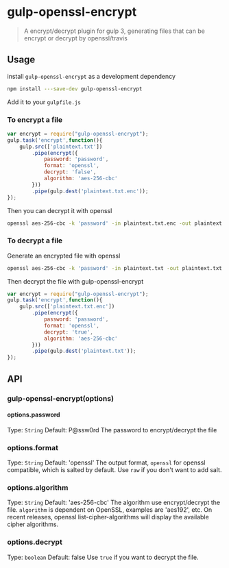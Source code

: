 gulp-openssl-encrypt
========

> A encrypt/decrypt plugin for gulp 3, generating files that can be encrypt or decrypt by openssl/travis

Usage
-----------
install  ```gulp-openssl-encrypt``` as a development dependency
```bash
npm install ---save-dev gulp-openssl-encrypt
```
Add it to your ```gulpfile.js```

### To encrypt a file
```javascript
var encrypt = require("gulp-openssl-encrypt");
gulp.task('encrypt',function(){
    gulp.src(['plaintext.txt'])
        .pipe(encrypt({
            password: 'password',
            format: 'openssl',
            decrypt: 'false',
            algorithm: 'aes-256-cbc'
        }))
        .pipe(gulp.dest('plaintext.txt.enc'));
});
```
Then you can decrypt it with openssl
```bash
openssl aes-256-cbc -k 'password' -in plaintext.txt.enc -out plaintext.decrypted.txt -d
```

### To decrypt a file
Generate an encrypted file with openssl
```bash
openssl aes-256-cbc -k 'password' -in plaintext.txt -out plaintext.txt.enc
```
Then decrypt the file with gulp-openssl-encrypt
```javascript
var encrypt = require("gulp-openssl-encrypt");
gulp.task('encrypt',function(){
    gulp.src(['plaintext.txt.enc'])
        .pipe(encrypt({
            password: 'password',
            format: 'openssl',
            decrypt: 'true',
            algorithm: 'aes-256-cbc'
        }))
        .pipe(gulp.dest('plaintext.txt'));
});
```

API
---------

### gulp-openssl-encrypt(options)

#### options.password
Type: ```String```
Default: P@ssw0rd
The password to encrypt/decrypt the file

### options.format
Type: ```String```
Default: 'openssl'
The output format, ```openssl``` for openssl compatible, which is salted by default. Use ```raw``` if you don't want to add salt.

### options.algorithm
Type: ```String```
Default: 'aes-256-cbc'
The algorithm use encrypt/decrypt the file. ```algorithm``` is dependent on OpenSSL, examples are 'aes192', etc. On recent releases, openssl list-cipher-algorithms will display the available cipher algorithms.

### options.decrypt
Type: ```boolean```
Default: false
Use ```true``` if you want to decrypt the file.
